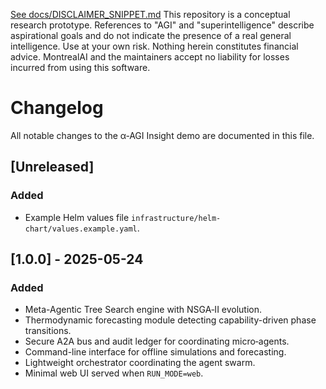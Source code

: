 [See docs/DISCLAIMER_SNIPPET.md](../../../../DISCLAIMER_SNIPPET.md)
This repository is a conceptual research prototype. References to "AGI" and "superintelligence" describe aspirational goals and do not indicate the presence of a real general intelligence. Use at your own risk. Nothing herein constitutes financial advice. MontrealAI and the maintainers accept no liability for losses incurred from using this software.

# Changelog

All notable changes to the α‑AGI Insight demo are documented in this file.

## [Unreleased]
### Added
- Example Helm values file `infrastructure/helm-chart/values.example.yaml`.

<!-- Template for future entries
## [VERSION] - YYYY-MM-DD
### Added
- 
### Changed
- 
### Fixed
- 
-->

## [1.0.0] - 2025-05-24
### Added
- Meta-Agentic Tree Search engine with NSGA‑II evolution.
- Thermodynamic forecasting module detecting capability-driven phase transitions.
- Secure A2A bus and audit ledger for coordinating micro‑agents.
- Command-line interface for offline simulations and forecasting.
- Lightweight orchestrator coordinating the agent swarm.
- Minimal web UI served when `RUN_MODE=web`.
